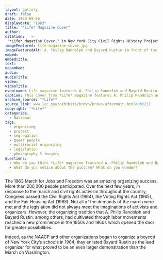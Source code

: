 ```yaml
---
layout: gallery
draft: false
date: 1963-09-06
displaydate: "1963"
title: "*Life* Magazine Cover"
author:																									
citation:	>
 "*Life* Magazine Cover," in New York City Civil Rights History Project, Accessed: [Month Day, Year], https://nyccivilrightshistory.org/topics/boycotting-ny-schools/organizing-direct-action/life-magazine-cover.																								
imageFeatured: life-magazine-cover.jpg
imageFeaturedAlt: A. Philip Randolph and Bayard Rustin in front of the Lincoln Memorial
embed:
embedTitle:
text: 
mapembed: 
audio: 
audioTitle: 
video: 
videoTitle: 
eventname: Life magazine features A. Philip Randolph and Bayard Rustin.
caption: This cover from *Life* magazine features A. Philip Randolph and Bayard Rustin, the lead organizers for the March on Washington for Jobs and Freedom. 
archive_source: "*Life*"
source_link: www.loc.gov/exhibits/brown/brown-aftermath.html#obj217
copyright: "*Life*"
categories:
  - National
tags:
  - organizing
  - protest
  - segregation
  - queer people 
  - multiracial organizing
  - legislation
  - photography & imagery
questions:
  - Why do you think *Life* magazine featured A. Philip Randolph and Bayard Rustin on the cover, rather than speakers like Dr. Martin Luther King, Jr. and John Lewis?
  - What do you notice about the picture? What do you wonder?
---
```


The 1963 March for Jobs and Freedom was an amazing organizing success. More than 200,000 people participated. Over the next few years, in response to the march and civil rights activism throughout the country, Congress passed the Civil Rights Act (1964), the Voting Rights Act (1965), and the Fair Housing Act (1968). Not all of the demands of the march were met and the legislation did not always meet the imaginations of activists and organizers. However, the organizing tradition that A. Philip Randolph and Bayard Rustin, among others, had cultivated through labor movements reached a new prominence in the 1950s and 1960s which opened the door for greater possibilities.

Indeed, as the NAACP and other organizations began to organize a boycott of New York City’s schools in 1964, they enlisted Bayard Rustin as the lead organizer for what proved to be an even larger demonstration than the March on Washington.
